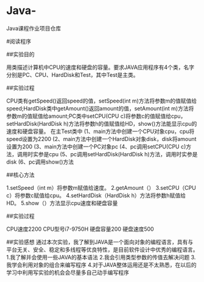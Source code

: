 # Java-
Java课程作业项目仓库

#阅读程序

##实验目的

用类描述计算机中CPU的速度和硬盘的容量。要求JAVA应用程序有4个类，名字分别是PC、CPU、HardDisk和Test，其中Test是主类。

##实验过程

CPU类有getSpeed()返回speed的值，setSpeed(int m)方法将参数m的值赋值给speed;HardDisk类中getAmount()返回amount的值，setAmount(int m)方法将参数m的值赋值给amount;PC类中setCPU(CPU c)将参数c的值赋值给cpu，setHardDisk(HardDisk h)方法将参数h的值赋值给HD，show()方法能显示cpu的速度和硬盘容量。 在主Test类中 (1、main方法中创建一个CPU对象cpu，cpu将speed设置为2200 (2、main方法中创建一个HardDisk对象disk，disk将amount设置为200 (3、main方法中创建一个PC对象pc (4、pc调用setCPU(CPU c)方法，调用时实参是cpu (5、pc调用setHardDisk(HardDisk h)方法，调用时实参是disk (6、pc调用show()方法

##核心方法

1.setSpeed（int m）将参数m赋值给速度。
2.getAmount（） 
3.setCPU（CPU c）将参数c赋值给cpu。
4.setHardDisk（HardDisk h）方法将参数h赋值给HD。
5.show（）方法显示cpu速度和硬盘容量

##实验过程

CPU速度2200
CPU型号i7-9750H
硬盘容量200
硬盘速度500

##实验感想
通过本次实验，我了解到JAVA是一个面向对象的编程语言，具有与平台无关、安全、稳定和多线程等优良特性，是目前软件设计中优秀的编程语言。
1.我了解并会使用一些JAVA的基本语法
2.我会引用类型参数的传值去解决问题
3.我学会利用对象的组合来编写程序
4.对于JAVA整体运用还是不太熟悉，在以后的学习中利用写实验的机会会尽量多自己动手编写程序

